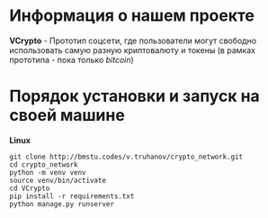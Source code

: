 Информация о нашем проекте
============================

**VCrypto** - Прототип соцсети, где пользователи могут свободно использовать самую разную 
криптовалюту и токены (в рамках прототипа - пока только _bitcoin_)

Порядок установки и запуск на своей машине
===========
**Linux**

    git clone http://bmstu.codes/v.truhanov/crypto_network.git
    cd crypto_network
    python -m venv venv
    source venv/bin/activate
    cd VCrypto
    pip install -r requirements.txt
    python manage.py runserver


